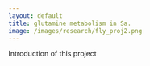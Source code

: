 ```yaml
---
layout: default
title: glutamine metabolism in Sa.
image: /images/research/fly_proj2.png
---
```


Introduction of this project


[Harris lab]: https://sites.google.com/site/harriskelley/home
[Tony Long]: https://wfitch.bio.uci.edu/~tdlong/sandvox/
